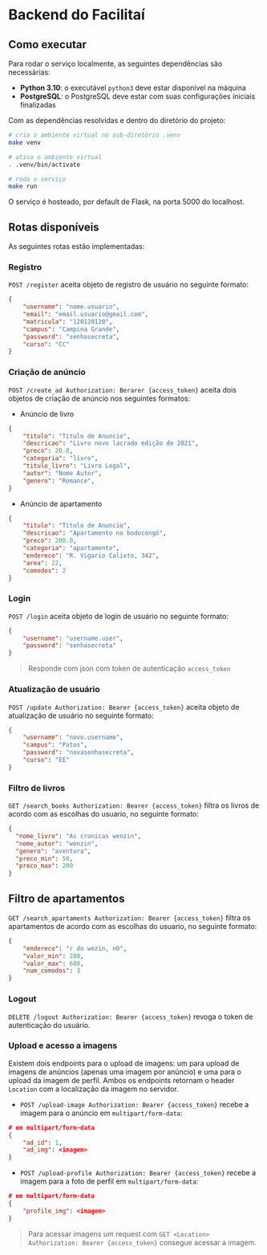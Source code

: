 # Backend do Facilitaí

## Como executar
Para rodar o serviço localmente, as seguintes dependências são necessárias:

- **Python 3.10**: o executável `python3` deve estar disponível na máquina
- **PostgreSQL**: o PostgreSQL deve estar com suas configurações iniciais finalizadas

Com as dependências resolvidas e dentro do diretório do projeto:

```sh
# cria o ambiente virtual no sub-diretório .venv
make venv

# ativa o ambiente virtual
. .venv/bin/activate

# roda o serviço
make run
```

O serviço é hosteado, por default de Flask, na porta 5000 do localhost.

## Rotas disponíveis
As seguintes rotas estão implementadas:

### Registro
`POST /register` aceita objeto de registro de usuário no seguinte formato:
```json
{
    "username": "nome.usuario",
    "email": "email.usuario@gmail.com",
    "matricula": "120120120",
    "campus": "Campina Grande",
    "password": "senhasecreta",
    "curso": "CC"
}
```
### Criação de anúncio
`POST /create_ad Authorization: Berarer {access_token}` aceita dois objetos de criação de anúncio nos seguintes formatos:

- Anúncio de livro

```json
{
    "titulo": "Titulo de Anuncio",
    "descricao": "Livro novo lacrado edição de 2021",
    "preco": 20.0,
    "categoria": "livro",
    "titulo_livro": "Livro Legal",
    "autor": "Nome Autor",
    "genero": "Romance",
}
```

- Anúncio de apartamento

```json
{
    "titulo": "Titulo de Anuncio",
    "descricao": "Apartamento no bodocongó",
    "preco": 200.0,
    "categoria": "apartamento",
    "endereco": "R. Vigario Calixto, 342",
    "area": 22,
    "comodos": 2
}
```
### Login
`POST /login` aceita objeto de login de usuário no seguinte formato:
```json
{
    "username": "username.user",
    "password": "senhasecreta"
}
```
> Responde com json com token de autenticação `access_token`

### Atualização de usuário
`POST /update Authorization: Bearer {access_token}` aceita objeto de atualização de usuário no seguinte formato:
```json
{
    "username": "novo.username",
    "campus": "Patos",
    "password": "novasenhasecreta",
    "curso": "EE"
}
```
### Filtro de livros
`GET /search_books Authorization: Bearer {access_token}` filtra os livros de acordo com as escolhas do usuario, no seguinte formato:
```json
{
  "nome_livro": "As cronicas wenzin",
  "nome_autor": "wenzin",
  "genero": "aventura",
  "preco_min": 50,
  "preco_max": 200
}
```
## Filtro de apartamentos
`GET /search_apartaments Authorization: Bearer {access_token}` filtra os apartamentos de acordo com as escolhas do usuario, no seguinte formato:
```json
{
    "endereco": "r do wezin, n0",
    "valor_min": 200,
    "valor_max": 600,
    "num_comodos": 3
}
```
### Logout

`DELETE /logout Authorization: Bearer {access_token}` revoga o token de autenticação do usuário.


### Upload e acesso a imagens

Existem dois endpoints para o upload de imagens: um para upload de imagens de anúncios (apenas uma imagem por anúncio) e uma para o upload da imagem de perfil. Ambos os endpoints retornam o header `Location` com a localização da imagem no servidor.

- `POST /upload-image Authorization: Bearer {access_token}` recebe a imagem para o anúncio em `multipart/form-data`:
```json
# em multipart/form-data
{
    "ad_id": 1,
    "ad_img": <imagem>
}
```

- `POST /upload-profile Authorization: Bearer {access_token}` recebe a imagem para a foto de perfil em `multipart/form-data`:
```json
# em multipart/form-data
{
    "profile_img": <imagem>
}
```

> Para acessar imagens um request com `GET <Location> Authorization: Bearer {access_token}` consegue acessar a imagem.